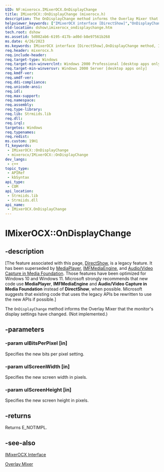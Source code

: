 ```yaml
---
UID: NF:mixerocx.IMixerOCX.OnDisplayChange
title: IMixerOCX::OnDisplayChange (mixerocx.h)
description: The OnDisplayChange method informs the Overlay Mixer that the monitor's display settings have changed. (Not implemented.).
helpviewer_keywords: ["IMixerOCX interface [DirectShow]","OnDisplayChange method","IMixerOCX.OnDisplayChange","IMixerOCX::OnDisplayChange","IMixerOCXOnDisplayChange","OnDisplayChange","OnDisplayChange method [DirectShow]","OnDisplayChange method [DirectShow]","IMixerOCX interface","dshow.imixerocx_ondisplaychange","mixerocx/IMixerOCX::OnDisplayChange"]
old-location: dshow\imixerocx_ondisplaychange.htm
tech.root: dshow
ms.assetid: 5d082ab6-6195-417b-ad0d-b8e97561b268
ms.date: 4/26/2023
ms.keywords: IMixerOCX interface [DirectShow],OnDisplayChange method, IMixerOCX.OnDisplayChange, IMixerOCX::OnDisplayChange, IMixerOCXOnDisplayChange, OnDisplayChange, OnDisplayChange method [DirectShow], OnDisplayChange method [DirectShow],IMixerOCX interface, dshow.imixerocx_ondisplaychange, mixerocx/IMixerOCX::OnDisplayChange
req.header: mixerocx.h
req.include-header: 
req.target-type: Windows
req.target-min-winverclnt: Windows 2000 Professional [desktop apps only]
req.target-min-winversvr: Windows 2000 Server [desktop apps only]
req.kmdf-ver: 
req.umdf-ver: 
req.ddi-compliance: 
req.unicode-ansi: 
req.idl: 
req.max-support: 
req.namespace: 
req.assembly: 
req.type-library: 
req.lib: Strmiids.lib
req.dll: 
req.irql: 
targetos: Windows
req.typenames: 
req.redist: 
ms.custom: 19H1
f1_keywords:
 - IMixerOCX::OnDisplayChange
 - mixerocx/IMixerOCX::OnDisplayChange
dev_langs:
 - c++
topic_type:
 - APIRef
 - kbSyntax
api_type:
 - COM
api_location:
 - Strmiids.lib
 - Strmiids.dll
api_name:
 - IMixerOCX.OnDisplayChange
---
```


# IMixerOCX::OnDisplayChange


## -description

\[The feature associated with this page, [DirectShow](/windows/win32/directshow/directshow), is a legacy feature. It has been superseded by [MediaPlayer](/uwp/api/Windows.Media.Playback.MediaPlayer), [IMFMediaEngine](/windows/win32/api/mfmediaengine/nn-mfmediaengine-imfmediaengine), and [Audio/Video Capture in Media Foundation](windows/win32/medfound/audio-video-capture-in-media-foundation). Those features have been optimized for Windows 10 and Windows 11. Microsoft strongly recommends that new code use **MediaPlayer**, **IMFMediaEngine** and **Audio/Video Capture in Media Foundation** instead of **DirectShow**, when possible. Microsoft suggests that existing code that uses the legacy APIs be rewritten to use the new APIs if possible.\]

The <code>OnDisplayChange</code> method informs the Overlay Mixer that the monitor's display settings have changed. (Not implemented.)

## -parameters

### -param ulBitsPerPixel [in]

Specifies the new bits per pixel setting.

### -param ulScreenWidth [in]

Specifies the new screen width in pixels.

### -param ulScreenHeight [in]

Specifies the new screen height in pixels.

## -returns

Returns E_NOTIMPL.

## -see-also

<a href="/windows/desktop/api/mixerocx/nn-mixerocx-imixerocx">IMixerOCX Interface</a>



<a href="/windows/desktop/DirectShow/overlay-mixer-filter">Overlay Mixer</a>
